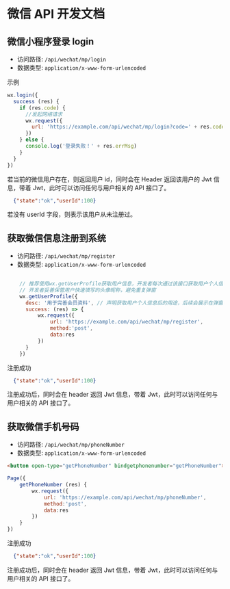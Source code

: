 # 微信 API 开发文档

## 微信小程序登录 login


- 访问路径: `/api/wechat/mp/login`
- 数据类型: `application/x-www-form-urlencoded`

示例

```javascript
wx.login({
  success (res) {
    if (res.code) {
      //发起网络请求
      wx.request({
        url: 'https://example.com/api/wechat/mp/login?code=' + res.code,
      })
    } else {
      console.log('登录失败！' + res.errMsg)
    }
  }
})
```

若当前的微信用户存在，则返回用户 id，同时会在 Header 返回该用户的 Jwt 信息，带着 Jwt，此时可以访问任何与用户相关的 API 接口了。

```json
  {"state":"ok","userId":100}
```
若没有 userId 字段，则表示该用户从未注册过。

## 获取微信信息注册到系统

- 访问路径: `/api/wechat/mp/register`
- 数据类型: `application/x-www-form-urlencoded`

```javascript
    
    // 推荐使用wx.getUserProfile获取用户信息，开发者每次通过该接口获取用户个人信息均需用户确认
    // 开发者妥善保管用户快速填写的头像昵称，避免重复弹窗
    wx.getUserProfile({
      desc: '用于完善会员资料', // 声明获取用户个人信息后的用途，后续会展示在弹窗中，请谨慎填写
      success: (res) => {
          wx.request({
              url: 'https://example.com/api/wechat/mp/register',
              method:'post',
              data:res
          })
      }
    })
```

注册成功

```json
  {"state":"ok","userId":100}
```

注册成功后，同时会在 header 返回 Jwt 信息，带着 Jwt，此时可以访问任何与用户相关的 API 接口了。

## 获取微信手机号码

- 访问路径: `/api/wechat/mp/phoneNumber`
- 数据类型: `application/x-www-form-urlencoded`

```html
<button open-type="getPhoneNumber" bindgetphonenumber="getPhoneNumber"></button>
```
```javascript
Page({
    getPhoneNumber (res) {
        wx.request({
            url: 'https://example.com/api/wechat/mp/phoneNumber',
            method:'post',
            data:res
        })
    }
})

```

注册成功

```json
  {"state":"ok","userId":100}
```

注册成功后，同时会在 header 返回 Jwt 信息，带着 Jwt，此时可以访问任何与用户相关的 API 接口了。